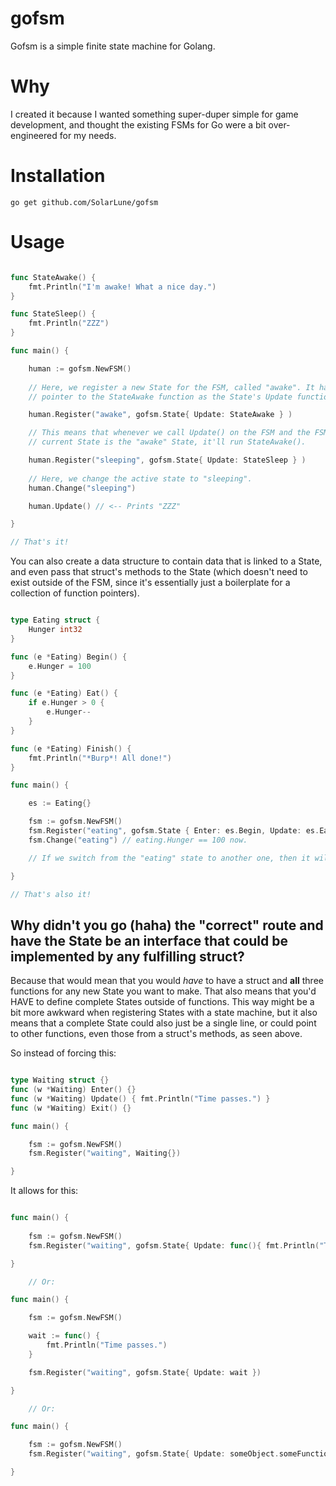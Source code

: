 
# gofsm

Gofsm is a simple finite state machine for Golang. 

# Why

I created it because I wanted something super-duper simple for game development, and thought the existing FSMs for Go were a bit over-engineered for my needs.

# Installation

`go get github.com/SolarLune/gofsm` 

# Usage

```go

func StateAwake() {
    fmt.Println("I'm awake! What a nice day.")
}

func StateSleep() {
    fmt.Println("ZZZ")
}

func main() {

    human := gofsm.NewFSM()
    
    // Here, we register a new State for the FSM, called "awake". It has a 
    // pointer to the StateAwake function as the State's Update function call.

    human.Register("awake", gofsm.State{ Update: StateAwake } )

    // This means that whenever we call Update() on the FSM and the FSM's 
    // current State is the "awake" State, it'll run StateAwake().

    human.Register("sleeping", gofsm.State{ Update: StateSleep } )
    
    // Here, we change the active state to "sleeping".
    human.Change("sleeping")

    human.Update() // <-- Prints "ZZZ"

}

// That's it!

```

You can also create a data structure to contain data that is linked to a State, and even pass that struct's methods to the State (which doesn't need to exist outside of the FSM, since it's essentially just a boilerplate for a collection of function pointers).

```go

type Eating struct {
    Hunger int32
}

func (e *Eating) Begin() {
    e.Hunger = 100
}

func (e *Eating) Eat() {
    if e.Hunger > 0 {
        e.Hunger--
    }
}

func (e *Eating) Finish() {
    fmt.Println("*Burp*! All done!")
}

func main() {

    es := Eating{}

    fsm := gofsm.NewFSM()
    fsm.Register("eating", gofsm.State { Enter: es.Begin, Update: es.Eat, Exit: es.Finish })
    fsm.Change("eating") // eating.Hunger == 100 now.

    // If we switch from the "eating" state to another one, then it will call Finish() on the eating struct.

}

// That's also it!

```

## Why didn't you go (haha) the "correct" route and have the State be an interface that could be implemented by any fulfilling struct?

Because that would mean that you would _have_ to have a struct and **all** three functions for any new State you want to make. That also means that you'd HAVE to define complete States outside of functions. This way might be a bit more awkward when registering States with a state machine, but it also means that a complete State could also just be a single line, or could point to other functions, even those from a struct's methods, as seen above.

So instead of forcing this:
```go

type Waiting struct {}
func (w *Waiting) Enter() {}
func (w *Waiting) Update() { fmt.Println("Time passes.") }
func (w *Waiting) Exit() {}

func main() {

    fsm := gofsm.NewFSM()
    fsm.Register("waiting", Waiting{})

}

```

It allows for this:

```go

func main() {
    
    fsm := gofsm.NewFSM()
    fsm.Register("waiting", gofsm.State{ Update: func(){ fmt.Println("Time passes.") })

}

    // Or:

func main() {

    fsm := gofsm.NewFSM()

    wait := func() {
        fmt.Println("Time passes.")
    }

    fsm.Register("waiting", gofsm.State{ Update: wait })

}

    // Or:

func main() {

    fsm := gofsm.NewFSM()
    fsm.Register("waiting", gofsm.State{ Update: someObject.someFunction })

}

```
